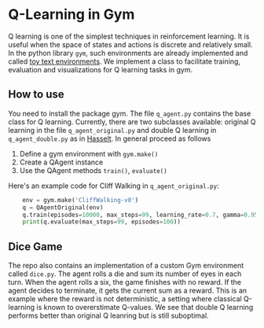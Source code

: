 # Q-Learning in Gym
Q learning is one of the simplest techniques in reinforcement learning. It is useful when the space of states and actions is discrete and relatively small. In the python library `gym`, such environments are already implemented and called [toy text environments](https://www.gymlibrary.dev/environments/toy_text/).
We implement a class to facilitate training, evaluation and visualizations for Q learning tasks in gym. 

## How to use
You need to install the package gym. The file `q_agent.py` contains the base class for Q learning. Currently, there are two subclasses available: original Q learning in the file `q_agent_original.py` and double Q learning in `q_agent_double.py` as in [Hasselt](https://papers.nips.cc/paper_files/paper/2010/file/091d584fced301b442654dd8c23b3fc9-Paper.pdf).
In general proceed as follows
1. Define a gym environment with `gym.make()`
2. Create a QAgent instance
3. Use the QAgent methods `train()`, `evaluate()`

Here's an example code for Cliff Walking in `q_agent_original.py`:
```python
    env = gym.make('CliffWalking-v0')
    q = QAgentOriginal(env)
    q.train(episodes=10000, max_steps=99, learning_rate=0.7, gamma=0.95)
    print(q.evaluate(max_steps=99, episodes=100))
```
## Dice Game
The repo also contains an implementation of a custom Gym environment called `dice.py`. The agent rolls a die and sum its number of eyes in each turn. When the agent rolls a six, the game finishes with no reward. If the agent decides to terminate, it gets the current sum as a reward. This is an example where the reward is not deterministic, a setting where classical Q-learning is known to overerstimate Q-values. We see that double Q learning performs better than original Q leanring but is still suboptimal.
 
